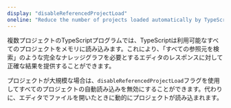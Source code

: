 ```yaml
---
display: "disableReferencedProjectLoad"
oneline: "Reduce the number of projects loaded automatically by TypeScript."
---
```


複数プロジェクトのTypeScriptプログラムでは、TypeScriptは利用可能なすべてのプロジェクトをメモリに読み込みます。これにより、「すべての参照元を検索」のような完全なナレッジグラフを必要とするエディタのレスポンスに対して正確な結果を提供することができます。

プロジェクトが大規模な場合は、`disableReferencedProjectLoad`フラグを使用してすべてのプロジェクトの自動読み込みを無効にすることができます。代わりに、エディタでファイルを開いたときに動的にプロジェクトが読み込まれます。
